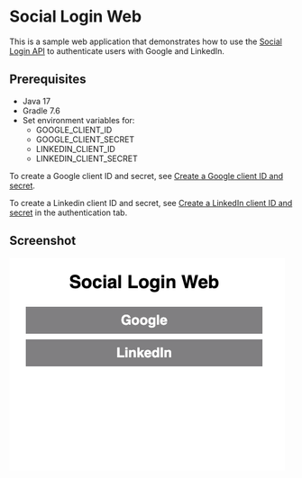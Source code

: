 # Social Login Web

This is a sample web application that demonstrates how to use the
[Social Login API](https://developer.okta.com/docs/api/resources/social_authentication.html)
to authenticate users with Google and LinkedIn.

## Prerequisites

- Java 17
- Gradle 7.6
- Set environment variables for:
  - GOOGLE_CLIENT_ID
  - GOOGLE_CLIENT_SECRET
  - LINKEDIN_CLIENT_ID
  - LINKEDIN_CLIENT_SECRET

To create a Google client ID and secret, see
[Create a Google client ID and secret](https://developers.google.com/identity/protocols/oauth2).

To create a Linkedin client ID and secret, see
[Create a LinkedIn client ID and secret](https://developer.linkedin.com/support/faq)
in the authentication tab.

## Screenshot

![screenshot](docs/img/sociallogin-index.png)
